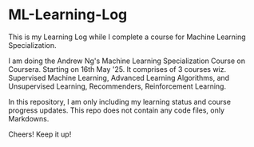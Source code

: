 # ML-Learning-Log
This is my Learning Log while I complete a course for Machine Learning Specialization.

I am doing the Andrew Ng's Machine Learning Specialization Course on Coursera. Starting on 16th May '25.
It comprises of 3 courses wiz. Supervised Machine Learning, Advanced Learning Algorithms, and Unsupervised Learning, Recommenders, Reinforcement Learning.

In this repository, I am only including my learning status and course progress updates. This repo does not contain any code files, only Markdowns.


Cheers! Keep it up!
